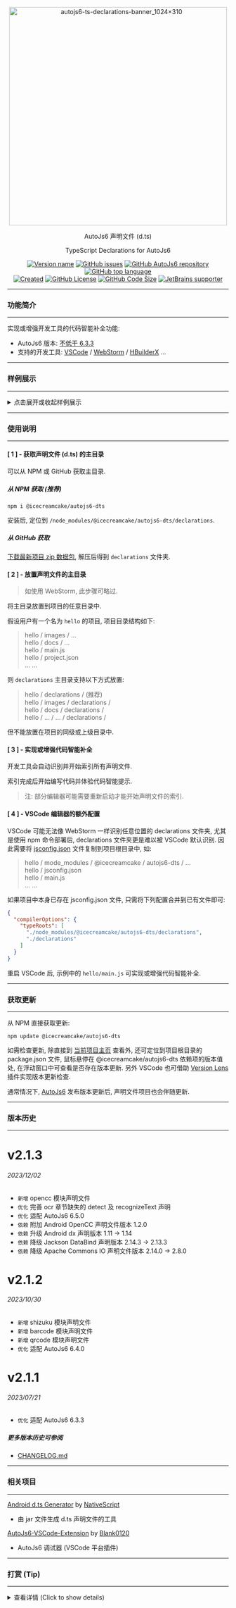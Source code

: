 <!--suppress HtmlDeprecatedAttribute, HttpUrlsUsage -->

<div align="center">
  <p>
    <img src="https://s1.imagehub.cc/images/2023/03/24/c5f6f649b6ed3aae341966a92fca2747.md.png" alt="autojs6-ts-declarations-banner_1024×310" border="0" width="496" />
  </p>

  <p>AutoJs6 声明文件 (d.ts)</p>
  <p>TypeScript Declarations for AutoJs6</p>

  <p>
    <a href="http://dts-project.autojs6.com/blob/main/package.json"><img alt="Version name" src="https://img.shields.io/badge/dynamic/json?color=534BAE&label=version&query=%24.version&url=https%3A%2F%2Fraw.githubusercontent.com%2FBlank0120%2FAutoJs6-TypeScript-Declarations%2Fmaster%2Fpackage.json"/></a>
    <a href="http://dts-issues.autojs6.com"><img alt="GitHub issues" src="https://img.shields.io/github/issues/Blank0120/AutoJs6-TypeScript-Declarations?color=009688"/></a>
    <a href="http://project.autojs6.com"><img alt="GitHub AutoJs6 repository" src="https://img.shields.io/badge/autojs6->=6.3.3-388E3C"/></a>
    <a href="https://github.com/topics/javascript"><img alt="GitHub top language" src="https://img.shields.io/github/languages/top/Blank0120/AutoJs6-TypeScript-Declarations?color=3178C6"/></a>
   <br>
    <a href="https://github.com/Blank0120/AutoJs6-TypeScript-Declarations/commit/f8250babdb161e12ad2e14c73e8aa2b5d7d89cbc"><img alt="Created" src="https://img.shields.io/date/1635813883?color=C56000&label=created"/></a>
    <a href="https://github.com/Blank0120/AutoJs6-TypeScript-Declarations/blob/main/LICENSE"><img alt="GitHub License" src="https://img.shields.io/github/license/Blank0120/AutoJs6-TypeScript-Declarations?color=C63F17"/></a>
    <a href="https://github.com/Blank0120/AutoJs6-TypeScript-Declarations/find/master"><img alt="GitHub Code Size" src="https://img.shields.io/github/languages/code-size/Blank0120/AutoJs6-TypeScript-Declarations?color=795548"/></a>
    <a href="https://www.jetbrains.com/?from=AutoJs6-TypeScript-Declarations"><img alt="JetBrains supporter" src="https://img.shields.io/badge/supporter-JetBrains-ee4677"/></a>
  </p>
</div>

******

### 功能简介

******

实现或增强开发工具的代码智能补全功能:

* AutoJs6 版本: [不低于 6.3.3](http://download.autojs6.com)
* 支持的开发工具: [VSCode](https://code.visualstudio.com/download) / [WebStorm](https://www.jetbrains.com/webstorm/download/) / [HBuilderX](https://www.dcloud.io/hbuilderx.html) ...

******

### 样例展示

******

<details><summary>点击展开或收起样例展示</summary>
   <div align="center">
      <br>
      <img src="https://s1.imagehub.cc/images/2023/03/24/3bbae966e4c0cbe611de7cf9dffb8150.gif" alt="autojs6-ts-declarations-demo" border="0"/>
   </div>
</details>

******

### 使用说明

******

#### [ 1 ] - 获取声明文件 (d.ts) 的主目录

可以从 NPM 或 GitHub 获取主目录.

##### 从 NPM 获取 (推荐)

```shell
npm i @icecreamcake/autojs6-dts
```

安装后, 定位到 `/node_modules/@icecreamcake/autojs6-dts/declarations`.

##### 从 GitHub 获取

[下载最新项目 zip 数据包](https://github.com/Blank0120/AutoJs6-TypeScript-Declarations/archive/main.zip), 解压后得到 `declarations` 文件夹.

#### [ 2 ] - 放置声明文件的主目录

> 如使用 WebStorm, 此步骤可略过.

将主目录放置到项目的任意目录中.

假设用户有一个名为 `hello` 的项目, 项目目录结构如下:

> hello / images / ...  
> hello / docs / ...  
> hello / main.js  
> hello / project.json  
> ... ...

则 `declarations` 主目录支持以下方式放置:

> hello / declarations / (推荐)  
> hello / images / declarations /  
> hello / docs / declarations /  
> hello / ... / ... / declarations /

但不能放置在项目的同级或上级目录中.

#### [ 3 ] - 实现或增强代码智能补全

开发工具会自动识别并开始索引所有声明文件.

索引完成后开始编写代码并体验代码智能提示.

> 注: 部分编辑器可能需要重新启动才能开始声明文件的索引.

#### [ 4 ] - VSCode 编辑器的额外配置

VSCode 可能无法像 WebStorm 一样识别任意位置的 declarations 文件夹, 尤其是使用 npm 命令部署后, declarations 文件夹更是难以被 VSCode 默认识别. 因此需要将 [jsconfig.json](https://github.com/Blank0120/AutoJs6-TypeScript-Declarations/blob/main/jsconfig.json) 文件复制到项目根目录中, 如:

> hello / mode_modules / @icecreamcake / autojs6-dts / ...  
> hello / jsconfig.json  
> hello / main.js  
> ... ...

如果项目中本身已存在 jsconfig.json 文件, 只需将下列配置合并到已有文件即可:

```json
{
  "compilerOptions": {
    "typeRoots": [
      "./node_modules/@icecreamcake/autojs6-dts/declarations",
      "./declarations"
    ]
  }
}
```

重启 VSCode 后, 示例中的 `hello/main.js` 可实现或增强代码智能补全.

******

### 获取更新

******

从 NPM 直接获取更新:

```shell
npm update @icecreamcake/autojs6-dts
```

如需检查更新, 除直接到 [当前项目主页](http://dts-project.autojs6.com) 查看外, 还可定位到项目根目录的 package.json 文件, 鼠标悬停在 @icecreamcake/autojs6-dts 依赖项的版本值处, 在浮动窗口中可查看是否存在版本更新. 另外 VSCode 也可借助 [Version Lens](https://marketplace.visualstudio.com/items?itemName=pflannery.vscode-versionlens) 插件实现版本更新检查.

通常情况下, [AutoJs6](http://autojs6.com) 发布版本更新后, 声明文件项目也会伴随更新.

******

### 版本历史

******

[comment]: <> (Version history only shows last 3 versions)

# v2.1.3

###### 2023/12/02

* `新增` opencc 模块声明文件
* `优化` 完善 ocr 章节缺失的 detect 及 recognizeText 声明
* `优化` 适配 AutoJs6 6.5.0
* `依赖` 附加 Android OpenCC 声明文件版本 1.2.0
* `依赖` 升级 Android dx 声明版本 1.11 -> 1.14
* `依赖` 降级 Jackson DataBind 声明版本 2.14.3 -> 2.13.3
* `依赖` 降级 Apache Commons IO 声明文件版本 2.14.0 -> 2.8.0

# v2.1.2

###### 2023/10/30

* `新增` shizuku 模块声明文件
* `新增` barcode 模块声明文件
* `新增` qrcode 模块声明文件
* `优化` 适配 AutoJs6 6.4.0

# v2.1.1

###### 2023/07/21

* `优化` 适配 AutoJs6 6.3.3

##### 更多版本历史可参阅

* [CHANGELOG.md](https://github.com/Blank0120/AutoJs6-TypeScript-Declarations/blob/main/docs/CHANGELOG.md)

******

### 相关项目

******

[Android d.ts Generator](https://github.com/NativeScript/android-dts-generator) by [NativeScript](https://github.com/NativeScript)

- 由 jar 文件生成 d.ts 声明文件的工具

[AutoJs6-VSCode-Extension](http://vscext-project.autojs6.com) by [Blank0120](https://github.com/Blank0120)

- AutoJs6 调试器 (VSCode 平台插件)

******

### 打赏 (Tip)

******

<details><summary>查看详情 (Click to show details)</summary><br>
<div align="center">
To tip online, scan the QR code below <br>
扫描对应二维码可打赏 <br><br>
I believe I could make it better with your support :) <br>
感谢每一份支持和鼓励 <br><br>

<a href="https://s1.imagehub.cc/images/2023/03/24/83583b97ee8c4d3f7d7acfbe0c60bb8d.png"><img src="https://s1.imagehub.cc/images/2023/03/24/83583b97ee8c4d3f7d7acfbe0c60bb8d.png" alt="qr-alipay-sponsor_521×648" height="224" border="0"/></a>
<a href="https://s1.imagehub.cc/images/2023/03/24/de74a1d70a60d656431fc5625882f821.png"><img src="https://s1.imagehub.cc/images/2023/03/24/de74a1d70a60d656431fc5625882f821.png" alt="qr-wechat-sponsor_521×648" height="224" border="0"/></a>
</div>
</details>

[//]: # (
    # -----------------------------------------#
    #               npm commands               #
    # -----------------------------------------#
    - User initialization
        - npm adduser icecreamcake
    - Pack [ not necessary for publishing ]
        - npm pack
    - Publish
        - npm publish --access public
)
